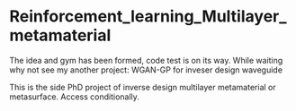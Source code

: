 # Reinforcement_learning_Multilayer_metamaterial


The idea and gym has been formed, code test is on its way. While waiting why not see my another project: WGAN-GP for inveser design waveguide



This is the side PhD project of inverse design multilayer metamaterial or metasurface. Access conditionally. 
